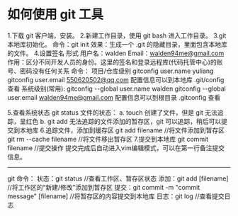 # 如何使用 git 工具

1.下载 git 客户端，安装。
2.新建工作目录，使用 git bash 进入工作目录。
3.git 本地库初始化。
  命令：git init
  效果：生成一个 .git 的隐藏目录，里面包含本地库的文件。
4.设置签名
  形式
       用户名：walden
       Email：walden94me@gmail.com
  作用：区分不同开发人员的身份。这里的签名和登录远程库(代码托管中心)的账号、密码没有任何关系
  命令：
       项目/仓库级别
       		gitconfig user.name yuliang
		gitconfig user.email 550620502@qq.com
		配置信息可以到本地库 .git/config 查看
       系统级别(常用):
       		gitconfig --global user.name walden
		gitconfig --global user.email walden94me@gmail.com
		配置信息可以到根目录 .gitconfig 查看

5.查看系统状态
  git status
  文件的状态：
  	a. touch 创建了文件，但是 git 无法追踪，呈红色
	b. git add 无法追踪的文件添加的暂存区，git 可以追踪，稍后可以提交到本地库
6.追踪文件，添加到缓存区
  git add filename 		//将文件添加到暂存区
  git rm --cache filename 	//将文件移出暂存区
7.提交到本地库
  git commit filename   //提交操作
  提交完成后自动进入vim编辑模式，可以在第一行备注提交信息。


----------------------------------------------------------
git 命令：
状态：git status                                       //查看工作区、暂存区状态
添加：git add [filename]			       //将工作区的“新建/修改”添加到暂存区
提交：git commit -m "commit message" [filename]	       //将暂存区的内容提交到本地库
日志：git log					       //查看提交日志

